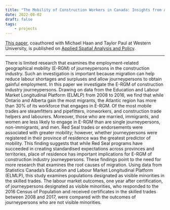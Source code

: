```yaml
---
title: "The Mobility of Construction Workers in Canada: Insights from Administrative Data"
date: 2022-08-02
draft: false
tags:
    - projects
---
```


[This paper](https://doi.org/10.1007/s12061-022-09445-3), coauthored with Michael Haan and Taylor Paul at Western University, is published on [Applied Spatial Analysis and Policy](https://www.springer.com/journal/12061).

---

There is limited research that examines the employment-related geographical mobility (E-RGM) of journeypersons in the construction industry.
Such an investigation is important because migration can help reduce labour shortages and surpluses and allow journeypersons to obtain gainful employment.
In this paper we investigate the E-RGM of construction industry journeypersons.
Drawing on data from the Education and Labour Market Longitudinal Platform (ELMLP) from 2008 to 2016, we find that while Ontario and Alberta gain the most migrants, the Atlantic region has more than 30% of its workforce that engages in E-RGM.
Of the most mobile trades are steamfitters and pipefitters, ironworkers, and construction trade helpers and labourers.
Moreover, those who are married, immigrants, and women are less likely to engage in E-RGM than are single journeypersons, non-immigrants, and men.
Red Seal trades or endorsements were associated with greater mobility; however, whether journeypersons were registered in their province of residence was the greatest predictor of mobility.
This finding suggests that while Red Seal programs have succeeded in creating standardised expectations across provinces and territories, place of residence has important implications for E-RGM of construction industry journeypersons.
These findings point to the need for more research that examines the root causes of migration.
Using data from Statistics Canada’s Education and Labour Market Longitudinal Platform (ELMLP), this study examines populations designated as visible minorities in the skilled trades.
The labour market outcomes, one year after certification, of journeypersons designated as visible minorities, who responded to the 2016 Census of Population and received certificates in the skilled trades between 2008 and 2017, were compared with the outcomes of journeypersons who are not visible minorities.
